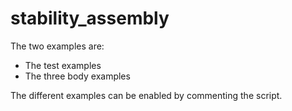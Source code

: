 # stability_assembly

The two examples are:
- The test examples
- The three body examples

The different examples can be enabled by commenting the script.
